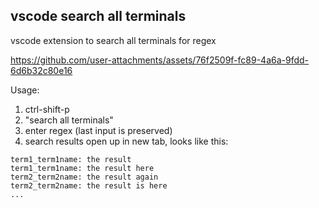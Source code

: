## vscode search all terminals

vscode extension to search all terminals for regex

https://github.com/user-attachments/assets/76f2509f-fc89-4a6a-9fdd-6d6b32c80e16

Usage:

1. ctrl-shift-p
2. "search all terminals"
3. enter regex (last input is preserved)
4. search results open up in new tab, looks like this:

```
term1_term1name: the result
term1_term1name: the result here
term2_term2name: the result again
term2_term2name: the result is here
...
```
